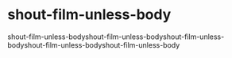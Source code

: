 # shout-film-unless-body
shout-film-unless-bodyshout-film-unless-bodyshout-film-unless-bodyshout-film-unless-bodyshout-film-unless-body
